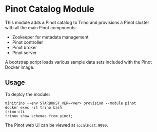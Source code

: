 # Pinot Catalog Module

This module adds a Pinot catalog to Trino and provisions a Pinot cluster with
all the main Pinot components:

- Zookeeper for metadata management
- Pinot controller
- Pinot broker
- Pinot server

A bootstrap script loads various sample data sets included with the Pinot Docker
image.

## Usage

To deploy the module:

    minitrino --env STARBURST_VER=<ver> provision --module pinot
    docker exec -it trino bash 
    trino-cli
    trino> show schemas from pinot;

The Pinot web UI can be viewed at `localhost:9090`.
